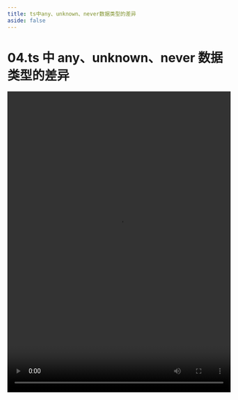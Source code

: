 ```yaml
---
title: ts中any、unknown、never数据类型的差异
aside: false
---
```


# 04.ts 中 any、unknown、never 数据类型的差异

<video autoplay src="http://qn.chinavanes.com/interview/typescript-interview/04.ts中any、unknown、never数据类型的差异.mp4" controls controlsList="nodownload" width="100%" height="680"/>
